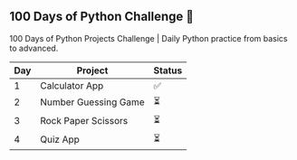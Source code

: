 ## 100 Days of Python Challenge 🚀
100 Days of Python Projects Challenge | Daily Python practice from basics to advanced.

| Day | Project | Status |
|-----|----------|--------|
| 1   | Calculator App | ✅ |
| 2   | Number Guessing Game | ⏳ |
| 3   | Rock Paper Scissors | ⏳ |
| 4   | Quiz App | ⏳ |
